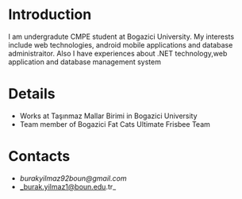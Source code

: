 # Introduction #

I am undergradute CMPE student at Bogazici University. My interests include web technologies, android mobile applications and database administraitor. Also I have experiences about .NET technology,web application and database management system


# Details #

  * Works at Taşınmaz Mallar Birimi in Bogazici University
  * Team member of Bogazici Fat Cats Ultimate Frisbee Team

# Contacts #

  * _burakyilmaz92boun@gmail.com_
  * _burak.yilmaz1@boun.edu.tr_
